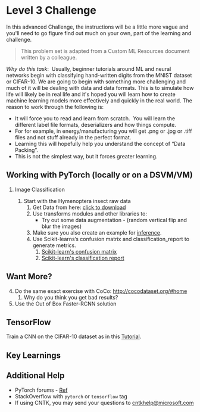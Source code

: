 # Level 3 Challenge

In this advanced Challenge, the instructions will be a little more vague and you'll need to go figure find out much on your own, part of the learning and challenge.

> This problem set is adapted from a Custom ML Resources document written by a colleague.

_Why do this task_:  Usually, beginner tutorials around ML and neural networks begin with classifying hand-written digits from the MNIST dataset or CIFAR-10.  We are going to begin with something more challenging and much of it will be dealing with data and data formats.  This is to simulate how life will likely be in real life and it's hoped you will learn how to create machine learning models more effectively and quickly in the real world. The reason to work through the following is:

  * It will force you to read and learn from scratch.  You will learn the different label file formats, deserializers and how things compute. 
  * For for example, in energy/manufacturing you will get .png or .jpg or .tiff files and not stuff already in the perfect format. 
  * Learning this will hopefully help you understand the concept of “Data Packing”. 
  * This is not the simplest way, but it forces greater learning.

## Working with PyTorch (locally or on a DSVM/VM)

1. Image Classification

    1. Start with the Hymenoptera insect raw data
        1. Get Data from here: [click to download](https://download.pytorch.org/tutorial/hymenoptera_data.zip)
        2. Use transforms modules and other libraries to:
            * Try out some data augmentation - (random vertical flip and blur the images)
        3. Make sure you also create an example for [inference](https://en.wikipedia.org/wiki/Statistical_inference).
        2. Use Scikit-learns’s confusion matrix and classification_report to generate metrics.
            1. [Scikit-learn's confusion matrix](http://scikit-learn.org/stable/modules/generated/sklearn.metrics.confusion_matrix.html)
            2. [Scikit-learn's classification report](http://scikit-learn.org/stable/modules/generated/sklearn.metrics.classification_report.html)

## Want More?

4. Do the same exact exercise with CoCo: http://cocodataset.org/#home
    1. Why do you think you get bad results?
5. Use the Out of Box Faster-RCNN solution

## TensorFlow

Train a CNN on the CIFAR-10 dataset as in this [Tutorial](https://www.tensorflow.org/tutorials/deep_cnn).

## Key Learnings

## Additional Help

* PyTorch forums - [Ref](https://discuss.pytorch.org/)
* StackOverflow with `pytorch` or `tensorflow` tag
* If using CNTK, you may send your questions to cntkhelp@microsoft.com
